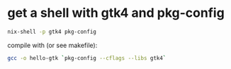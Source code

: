 # get a shell with gtk4 and pkg-config

```sh
nix-shell -p gtk4 pkg-config
```


compile with (or see makefile):


```sh
gcc -o hello-gtk `pkg-config --cflags --libs gtk4`
```
